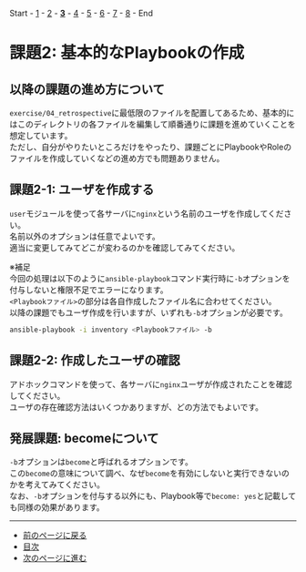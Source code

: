 Start - [1](step1.md) - [2](step2.md) - [**3**](step3.md) - [4](step4.md) - [5](step5.md) - [6](step6.md) - [7](step7.md) - [8](step8.md) - End


# 課題2: 基本的なPlaybookの作成

## 以降の課題の進め方について

`exercise/04_retrospective`に最低限のファイルを配置してあるため、基本的にはこのディレクトリの各ファイルを編集して順番通りに課題を進めていくことを想定しています。  
ただし、自分がやりたいところだけをやったり、課題ごとにPlaybookやRoleのファイルを作成していくなどの進め方でも問題ありません。

## 課題2-1: ユーザを作成する

`user`モジュールを使って各サーバに`nginx`という名前のユーザを作成してください。  
名前以外のオプションは任意でよいです。  
適当に変更してみてどこが変わるのかを確認してみてください。

※補足  
今回の処理は以下のように`ansible-playbook`コマンド実行時に`-b`オプションを付与しないと権限不足でエラーになります。  
`<Playbookファイル>`の部分は各自作成したファイル名に合わせてください。  
以降の課題でもユーザ作成を行いますが、いずれも`-b`オプションが必要です。

```bash
ansible-playbook -i inventory <Playbookファイル> -b
```

## 課題2-2: 作成したユーザの確認

アドホックコマンドを使って、各サーバに`nginx`ユーザが作成されたことを確認してください。  
ユーザの存在確認方法はいくつかありますが、どの方法でもよいです。

## 発展課題: becomeについて

`-b`オプションは`become`と呼ばれるオプションです。  
この`become`の意味について調べ、なぜ`become`を有効にしないと実行できないのかを考えてみてください。  
なお、`-b`オプションを付与する以外にも、Playbook等で`become: yes`と記載しても同様の効果があります。

---

- [前のページに戻る](step2a.md)
- [目次](README.md)
- [次のページに進む](step4.md)
